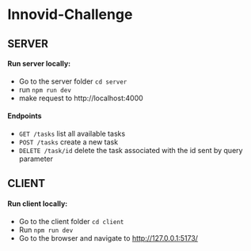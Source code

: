 # Innovid-Challenge

## SERVER

#### Run server locally:
- Go to the server folder ``` cd server ```
- run ``` npm run dev ```
- make request to http://localhost:4000

#### Endpoints
- ```GET /tasks``` list all available tasks
- ```POST /tasks``` create a new task
- ```DELETE /task/id``` delete the task associated with the id sent by query parameter


## CLIENT

#### Run client locally:
- Go to the client folder ``` cd client ```
- Run ``` npm run dev ```
- Go to the browser and navigate to http://127.0.0.1:5173/